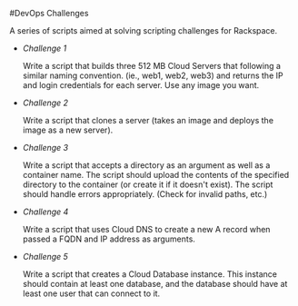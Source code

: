 #DevOps Challenges

A series of scripts aimed at solving scripting challenges for Rackspace.

- *Challenge 1*

    Write a script that builds three 512 MB Cloud Servers that following a similar naming convention. (ie., web1, web2, web3) and returns the IP and login credentials for each server. Use any image you want.

- *Challenge 2*

    Write a script that clones a server (takes an image and deploys the image as a new server).

- *Challenge 3*

    Write a script that accepts a directory as an argument as well as a container name. The script should upload the contents of the specified directory to the container (or create it if it doesn't exist). The script should handle errors appropriately. (Check for invalid paths, etc.)

- *Challenge 4*

    Write a script that uses Cloud DNS to create a new A record when passed a FQDN and IP address as arguments.

- *Challenge 5*

    Write a script that creates a Cloud Database instance. This instance should contain at least one database, and the database should have at least one user that can connect to it.
